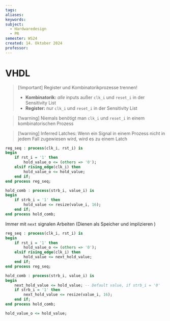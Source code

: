 ```yaml
---
tags: 
aliases: 
keywords: 
subject:
  - Hardwaredesign
  - PR
semester: WS24
created: 14. Oktober 2024
professor:
---
```

 

# VHDL

> [!important] Register und Kombinatorikprozesse trennen!
> 
> - **Kombinatorik:** *alle* inputs außer `clk_i` und `reset_i` in der Sensitivity List
> - **Register:** nur `clk_i` und `reset_i` in der Sensitivity List

> [!warning] Niemals benötigt man `clk_i` und `reset_i` in einem kombinatorischen Prozess

> [!warning] Inferred Latches:
> Wenn ein Signal in einem Prozess nicht in jedem Fall zugewiesen wird, wird es zu einem Latch

```vhdl title="Latch❌"
reg_seq : process(clk_i, rst_i) is
begin
    if rst_i = '1' then
        hold_value_o <= (others => '0');
    elsif rising_edge(clk_i) then
        hold_value_o <= hold_value;
    end if;
end process reg_seq;

hold_comb : process(strb_i, value_i) is
begin
    if strb_i = '1' then
        hold_value <= resize(value_i, 16);
    end if;
end process hold_comb;
```

Immer mit `next` signalen Arbeiten (Dienen als Speicher und implizieren )

```vhdl title="D-Flip-Flop✅"
reg_seq : process(clk_i, rst_i) is
begin
    if rst_i = '1' then
        hold_value_o <= (others => '0');
    elsif rising_edge(clk_i) then
        hold_value <= next_hold_value;
    end if;
end process reg_seq;

hold_comb : process(strb_i, value_i) is
begin
    next_hold_value <= hold_value; -- Default value, if strb_i = '0'
    if strb_i = '1' then
        next_hold_value <= resize(value_i, 16);
    end if;
end process hold_comb;

hold_value_o <= hold_value;
```
